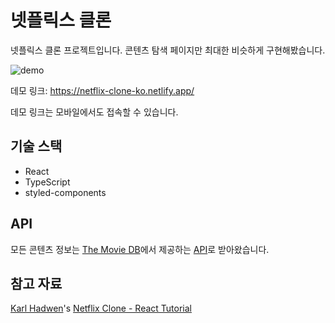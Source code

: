 # 넷플릭스 클론

넷플릭스 클론 프로젝트입니다. 콘텐츠 탐색 페이지만 최대한 비슷하게 구현해봤습니다.

![demo](https://user-images.githubusercontent.com/49304239/122042348-fd57f580-ce14-11eb-93af-3a0667495b52.gif)

데모 링크: https://netflix-clone-ko.netlify.app/

데모 링크는 모바일에서도 접속할 수 있습니다.

## 기술 스택

- React
- TypeScript
- styled-components

## API

모든 콘텐츠 정보는 [The Movie DB](https://www.themoviedb.org/)에서 제공하는 [API](https://www.themoviedb.org/documentation/api)로 받아왔습니다.

## 참고 자료

[Karl Hadwen](https://github.com/karlhadwen)'s [Netflix Clone - React Tutorial](https://youtu.be/x_EEwGe-a9o)
